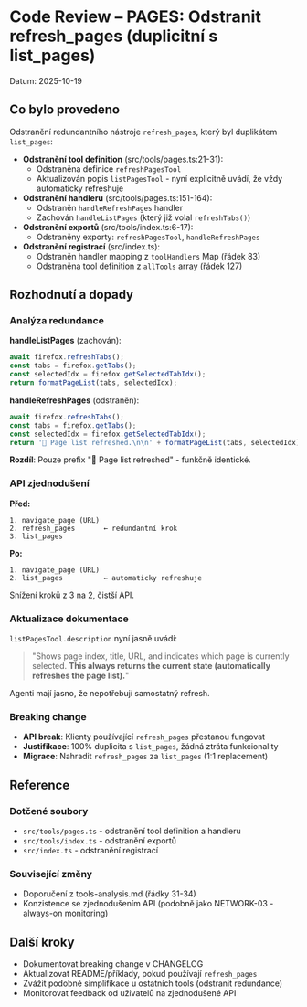 # Code Review – PAGES: Odstranit refresh_pages (duplicitní s list_pages)

Datum: 2025-10-19

## Co bylo provedeno

Odstranění redundantního nástroje `refresh_pages`, který byl duplikátem `list_pages`:

- **Odstranění tool definition** (src/tools/pages.ts:21-31):
  - Odstraněna definice `refreshPagesTool`
  - Aktualizován popis `listPagesTool` - nyní explicitně uvádí, že vždy automaticky refreshuje
- **Odstranění handleru** (src/tools/pages.ts:151-164):
  - Odstraněn `handleRefreshPages` handler
  - Zachován `handleListPages` (který již volal `refreshTabs()`)
- **Odstranění exportů** (src/tools/index.ts:6-17):
  - Odstraněny exporty: `refreshPagesTool`, `handleRefreshPages`
- **Odstranění registrací** (src/index.ts):
  - Odstraněn handler mapping z `toolHandlers` Map (řádek 83)
  - Odstraněna tool definition z `allTools` array (řádek 127)

## Rozhodnutí a dopady

### Analýza redundance

**handleListPages** (zachován):
```typescript
await firefox.refreshTabs();
const tabs = firefox.getTabs();
const selectedIdx = firefox.getSelectedTabIdx();
return formatPageList(tabs, selectedIdx);
```

**handleRefreshPages** (odstraněn):
```typescript
await firefox.refreshTabs();
const tabs = firefox.getTabs();
const selectedIdx = firefox.getSelectedTabIdx();
return '🔄 Page list refreshed.\n\n' + formatPageList(tabs, selectedIdx);
```

**Rozdíl**: Pouze prefix "🔄 Page list refreshed" - funkčně identické.

### API zjednodušení

**Před:**
```
1. navigate_page (URL)
2. refresh_pages       ← redundantní krok
3. list_pages
```

**Po:**
```
1. navigate_page (URL)
2. list_pages          ← automaticky refreshuje
```

Snížení kroků z 3 na 2, čistší API.

### Aktualizace dokumentace

`listPagesTool.description` nyní jasně uvádí:
> "Shows page index, title, URL, and indicates which page is currently selected. **This always returns the current state (automatically refreshes the page list).**"

Agenti mají jasno, že nepotřebují samostatný refresh.

### Breaking change
- **API break**: Klienty používající `refresh_pages` přestanou fungovat
- **Justifikace**: 100% duplicita s `list_pages`, žádná ztráta funkcionality
- **Migrace**: Nahradit `refresh_pages` za `list_pages` (1:1 replacement)

## Reference

### Dotčené soubory
- `src/tools/pages.ts` - odstranění tool definition a handleru
- `src/tools/index.ts` - odstranění exportů
- `src/index.ts` - odstranění registrací

### Související změny
- Doporučení z tools-analysis.md (řádky 31-34)
- Konzistence se zjednodušením API (podobně jako NETWORK-03 - always-on monitoring)

## Další kroky

- Dokumentovat breaking change v CHANGELOG
- Aktualizovat README/příklady, pokud používají `refresh_pages`
- Zvážit podobné simplifikace u ostatních tools (odstranit redundance)
- Monitorovat feedback od uživatelů na zjednodušené API

